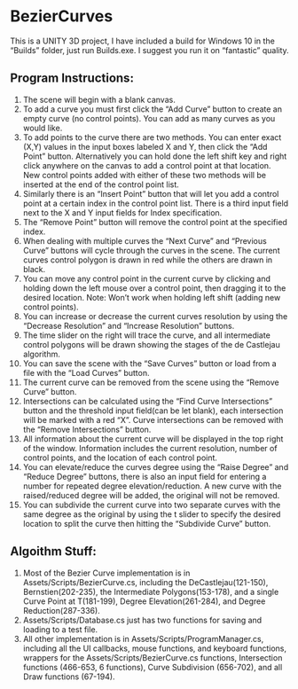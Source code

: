 # BezierCurves

This is a UNITY 3D project, I have included a build for Windows 10 in the “Builds” folder, just run Builds.exe. I suggest you run it on “fantastic” quality.

## Program Instructions:
1.	The scene will begin with a blank canvas.
2.	To add a curve you must first click the “Add Curve” button to create an empty curve (no control points). You can add as many curves as you would like.
3.	To add points to the curve there are two methods. You can enter exact (X,Y) values in the input boxes labeled X and Y, then click the “Add Point” button. Alternatively you can hold done the left shift key and right click anywhere on the canvas to add a control point at that location. New control points added with either of these two methods will be inserted at the end of the control point list.
4.	Similarly there is an “Insert Point” button that will let you add a control point at a certain index in the control point list. There is a third input field next to the X and Y input fields for Index specification.
5.	The “Remove Point” button will remove the control point at the specified index.
6.	When dealing with multiple curves the “Next Curve” and “Previous Curve” buttons will cycle through the curves in the scene. The current curves control polygon is drawn in red while the others are drawn in black.
7.	You can move any control point in the current curve by clicking and holding down the left mouse over a control point, then dragging it to the desired location. Note: Won’t work when holding left shift (adding new control points).
8.	You can increase or decrease the current curves resolution by using the “Decrease Resolution” and “Increase Resolution” buttons.
9.	The time slider on the right will trace the curve, and all intermediate control polygons will be drawn showing the stages of the de Castlejau algorithm.
10.	You can save the scene with the “Save Curves” button or load from a file with the “Load Curves” button.
11.	The current curve can be removed from the scene using the “Remove Curve” button.
12.	Intersections can be calculated using the “Find Curve Intersections” button and the threshold input field(can be let blank), each intersection will be marked with a red “X”. Curve intersections can be removed with the “Remove Intersections” button.
13.	All information about the current curve will be displayed in the top right of the window. Information includes the current resolution, number of control points, and the location of each control point.
14.	You can elevate/reduce the curves degree using the “Raise Degree” and “Reduce Degree” buttons, there is also an input field for entering a number for repeated degree elevation/reduction. A new curve with the raised/reduced degree will be added, the original will not be removed.
15.	You can subdivide the current curve into two separate curves with the same degree as the original by using the t slider to specify the desired location to split the curve then hitting the “Subdivide Curve” button.

## Algoithm Stuff:
1.	Most of the Bezier Curve implementation is in Assets/Scripts/BezierCurve.cs, including the DeCastlejau(121-150), Bernstien(202-235), the Intermediate Polygons(153-178), and a single Curve Point at T(181-199), Degree Elevation(261-284), and Degree Reduction(287-336).
2.	Assets/Scripts/Database.cs just has two functions for saving and loading to a test file.
3.	All other implementation is in Assets/Scripts/ProgramManager.cs, including all the UI callbacks, mouse functions, and keyboard functions, wrappers for the Assets/Scripts/BezierCurve.cs functions, Intersection functions (466-653, 6 functions), Curve Subdivision (656-702), and all Draw functions (67-194).

